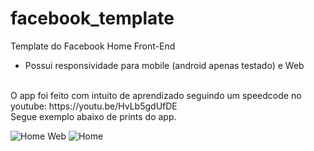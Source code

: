 # facebook_template
 Template do Facebook Home Front-End<br>
  <ul>
    <li> Possui responsividade para mobile (android apenas testado) e Web</li>
  </ul>
  <br>
 O app foi feito com intuito de aprendizado seguindo um speedcode no youtube: https://youtu.be/HvLb5gdUfDE 
<br>
 Segue exemplo abaixo de prints do app.
 <br>


![Home Web](https://user-images.githubusercontent.com/63310837/132263544-abb7e968-5647-472c-b020-7c09017f7cee.png)
![Home](https://user-images.githubusercontent.com/63310837/132263548-1fbf3182-9341-4429-8c8e-e2fc62b4eb77.png)

